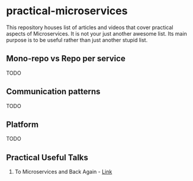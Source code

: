 # practical-microservices

This repository houses list of articles and videos that cover practical aspects of Microservices. It is not your just another awesome list. Its main purpose is to be useful rather than just another stupid list.

## Mono-repo vs Repo per service

TODO

## Communication patterns

TODO

## Platform

TODO

## Practical Useful Talks

1. To Microservices and Back Again - [Link](https://www.infoq.com/presentations/microservices-monolith-antipatterns/)
